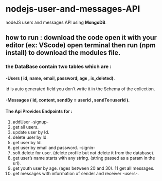 # nodejs-user-and-messages-API
nodeJS users and messages API using __MongoDB__. 

## how to run : download the code open it with your editor (ex: VScode) open terminal then run (npm install) to download the modules file.

### the DataBase contain two tables which are :
#### -Users ( id, name, email, password, age , is_deleted). 
id is auto generated field you don't write it in the Schema of the collection.
#### -Messages ( id, content, sendBy = userId , sendTo=userId ).
#### The Api Provides Endpoints for : 

1. addUser -signup-
2. get all users. 
3. update user by Id.
4. delete user by Id.
5. get user by Id. 
6. get user by email and password. -signin-
7. soft delete for user. (delete profile but not delete it from the database).
8. get user’s name starts with any string. (string passed as a param in the url).
9. get youth user by age. (ages between 20 and 30).
11 get all messages.
12. get messages with information of sender and receiver -users-.
